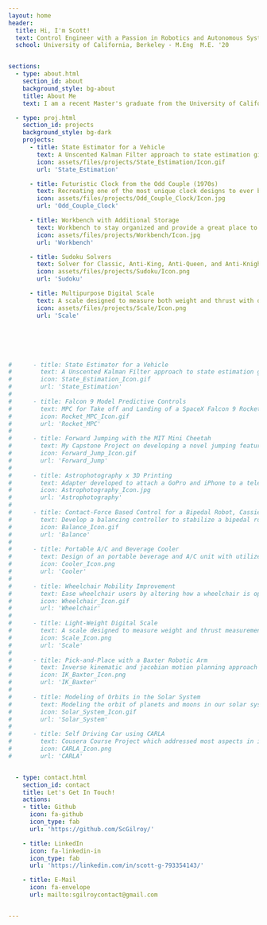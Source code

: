 ```yaml
---
layout: home
header:
  title: Hi, I'm Scott!
  text: Control Engineer with a Passion in Robotics and Autonomous Systems
  school: University of California, Berkeley - M.Eng  M.E. '20


sections:
  - type: about.html
    section_id: about
    background_style: bg-about
    title: About Me
    text: I am a recent Master's graduate from the University of California, Berkeley in which I studied Mechanical Engineering and focused on the concentration of Robotics and Controls. I performed my Master's thesis under the supervision of Dr. Koushil Sreenath on Jumping with the MIT Mini Cheetah through an obstacle. Previously I worked as an R&D Engineer at Air Techniques on their dental imaging department which gathered experience with design verification, prototyping and product improvements.  <br> <br> Currently in my free time, I continue to work towards advancing my previous algorithm which was developed for my Master's thesis. Additionally, I am very passionate about continuing my learning and further refining my skills which I often find myself working on new projects or learning through online courses. <br> <br> I am a space enthusiast where I enjoy looking and photographing planets and I love to travel, exploring new places and locations throughout the United States and Canada.

  - type: proj.html
    section_id: projects
    background_style: bg-dark
    projects:
      - title: State Estimator for a Vehicle
        text: A Unscented Kalman Filter approach to state estimation given sensor data from an IMU and GPS.
        icon: assets/files/projects/State_Estimation/Icon.gif
        url: 'State_Estimation'

      - title: Futuristic Clock from the Odd Couple (1970s)
        text: Recreating one of the most unique clock designs to ever be displayed on television.
        icon: assets/files/projects/Odd_Couple_Clock/Icon.jpg
        url: 'Odd_Couple_Clock'

      - title: Workbench with Additional Storage
        text: Workbench to stay organized and provide a great place to work on hardware-based projects.
        icon: assets/files/projects/Workbench/Icon.jpg
        url: 'Workbench'

      - title: Sudoku Solvers
        text: Solver for Classic, Anti-King, Anti-Queen, and Anti-Knight Sudoku puzzles.
        icon: assets/files/projects/Sudoku/Icon.png
        url: 'Sudoku'

      - title: Multipurpose Digital Scale
        text: A scale designed to measure both weight and thrust with data acquisition.
        icon: assets/files/projects/Scale/Icon.png
        url: 'Scale'






#      - title: State Estimator for a Vehicle
#        text: A Unscented Kalman Filter approach to state estimation given sensor data from an IMU and GPS.
#        icon: State_Estimation_Icon.gif
#        url: 'State_Estimation'
#
#      - title: Falcon 9 Model Predictive Controls
#        text: MPC for Take off and Landing of a SpaceX Falcon 9 Rocket.
#        icon: Rocket_MPC_Icon.gif
#        url: 'Rocket_MPC'
#
#      - title: Forward Jumping with the MIT Mini Cheetah
#        text: My Capstone Project on developing a novel jumping feature for the MIT Mini Cheetah.
#        icon: Forward_Jump_Icon.gif
#        url: 'Forward_Jump'
#
#      - title: Astrophotography x 3D Printing
#        text: Adapter developed to attach a GoPro and iPhone to a telescope for photographing planets and moons.
#        icon: Astrophotography_Icon.jpg
#        url: 'Astrophotography'
#
#      - title: Contact-Force Based Control for a Bipedal Robot, Cassie
#        text: Develop a balancing controller to stabilize a bipedal robot with additional perturbations.
#        icon: Balance_Icon.gif
#        url: 'Balance'
#
#      - title: Portable A/C and Beverage Cooler
#        text: Design of an portable beverage and A/C unit with utilizes ice water to cool off a small enclosed environment.
#        icon: Cooler_Icon.png
#        url: 'Cooler'
#
#      - title: Wheelchair Mobility Improvement
#        text: Ease wheelchair users by altering how a wheelchair is operated.
#        icon: Wheelchair_Icon.gif
#        url: 'Wheelchair'
#
#      - title: Light-Weight Digital Scale
#        text: A scale designed to measure weight and thrust measurements with data acquisition.
#        icon: Scale_Icon.png
#        url: 'Scale'
#
#      - title: Pick-and-Place with a Baxter Robotic Arm
#        text: Inverse kinematic and jacobian motion planning approach for a pick-and-place problem with a Baxter robotic arm.
#        icon: IK_Baxter_Icon.png
#        url: 'IK_Baxter'
#
#      - title: Modeling of Orbits in the Solar System
#        text: Modeling the orbit of planets and moons in our solar system using two different methods.
#        icon: Solar_System_Icon.gif
#        url: 'Solar_System'
#
#      - title: Self Driving Car using CARLA
#        text: Cousera Course Project which addressed most aspects in implementing a Self Driving Algorithm.
#        icon: CARLA_Icon.png
#        url: 'CARLA'


  - type: contact.html
    section_id: contact
    title: Let's Get In Touch!
    actions:
    - title: Github
      icon: fa-github
      icon_type: fab
      url: 'https://github.com/ScGilroy/'

    - title: LinkedIn
      icon: fa-linkedin-in
      icon_type: fab
      url: 'https://linkedin.com/in/scott-g-793354143/'

    - title: E-Mail
      icon: fa-envelope
      url: mailto:sgilroycontact@gmail.com


---
```

